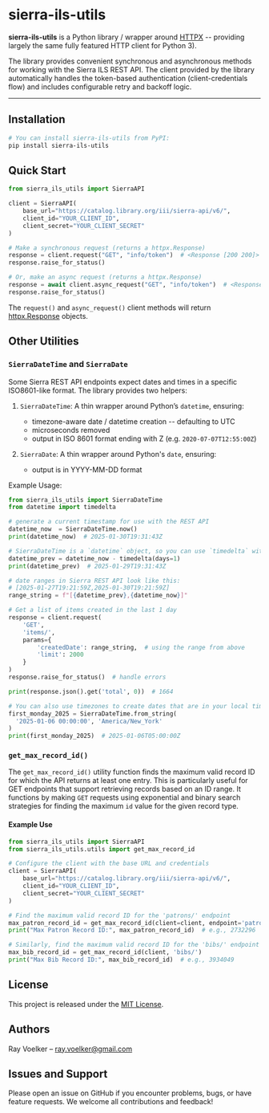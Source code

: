 # sierra-ils-utils

**sierra-ils-utils** is a Python library / wrapper around [HTTPX](https://www.python-httpx.org/) -- providing largely the same fully featured HTTP client for Python 3).

The library provides convenient synchronous and asynchronous methods for working with the Sierra ILS REST API. The client provided by the library automatically handles the token-based authentication (client-credentials flow) and includes configurable retry and backoff logic.

---

## Installation

```bash
# You can install sierra-ils-utils from PyPI:
pip install sierra-ils-utils
```

## Quick Start

```python
from sierra_ils_utils import SierraAPI

client = SierraAPI(
    base_url="https://catalog.library.org/iii/sierra-api/v6/",
    client_id="YOUR_CLIENT_ID",
    client_secret="YOUR_CLIENT_SECRET"
)

# Make a synchronous request (returns a httpx.Response)
response = client.request("GET", "info/token")  # <Response [200 200]>
response.raise_for_status()

# Or, make an async request (returns a httpx.Response)
response = await client.async_request("GET", "info/token")  # <Response [200 200]>
response.raise_for_status()
```

The `request()` and `async_request()` client methods will return [httpx.Response](https://www.python-httpx.org/api/#response) objects.

## Other Utilities

### `SierraDateTime` and `SierraDate`

Some Sierra REST API endpoints expect dates and times in a specific ISO8601-like format. The library provides two helpers:

1. `SierraDateTime`: A thin wrapper around Python’s `datetime`, ensuring:

    * timezone-aware date / datetime creation -- defaulting to UTC
    * microseconds removed
    * output in ISO 8601 format ending with Z (e.g. `2020-07-07T12:55:00Z`)

2. `SierraDate`: A thin wrapper around Python's `date`, ensuring:

    * output is in YYYY-MM-DD format

Example Usage:

```python
from sierra_ils_utils import SierraDateTime
from datetime import timedelta

# generate a current timestamp for use with the REST API
datetime_now  = SierraDateTime.now()
print(datetime_now)  # 2025-01-30T19:31:43Z

# SierraDateTime is a `datetime` object, so you can use `timedelta` with it
datetime_prev = datetime_now - timedelta(days=1)
print(datetime_prev)  # 2025-01-29T19:31:43Z

# date ranges in Sierra REST API look like this:
# [2025-01-27T19:21:59Z,2025-01-30T19:21:59Z]
range_string = f"[{datetime_prev},{datetime_now}]"

# Get a list of items created in the last 1 day
response = client.request(
    'GET',
    'items/',
    params={
        'createdDate': range_string,  # using the range from above
        'limit': 2000
    }
)
response.raise_for_status()  # handle errors

print(response.json().get('total', 0))  # 1664
```

```python
# You can also use timezones to create dates that are in your local timezone ...
first_monday_2025 = SierraDateTime.from_string(
  '2025-01-06 00:00:00', 'America/New_York'
)
print(first_monday_2025)  # 2025-01-06T05:00:00Z
```

### `get_max_record_id()`

The `get_max_record_id()` utility function finds the maximum valid record ID for which the API returns at least one entry. This is particularly useful for GET endpoints that support retrieving records based on an ID range. It functions by making `GET` requests using exponential and binary search strategies for finding the maximum `id` value for the given record type.

#### Example Use

```python
from sierra_ils_utils import SierraAPI
from sierra_ils_utils.utils import get_max_record_id

# Configure the client with the base URL and credentials
client = SierraAPI(
    base_url="https://catalog.library.org/iii/sierra-api/v6/",
    client_id="YOUR_CLIENT_ID",
    client_secret="YOUR_CLIENT_SECRET"
)

# Find the maximum valid record ID for the 'patrons/' endpoint
max_patron_record_id = get_max_record_id(client=client, endpoint='patrons/')
print("Max Patron Record ID:", max_patron_record_id)  # e.g., 2732296

# Similarly, find the maximum valid record ID for the 'bibs/' endpoint
max_bib_record_id = get_max_record_id(client, 'bibs/')
print("Max Bib Record ID:", max_bib_record_id)  # e.g., 3934049
```

## License

This project is released under the [MIT License](./LICENSE).

## Authors

Ray Voelker – [ray.voelker@gmail.com](mailto:ray.voelker@gmail.com)

## Issues and Support

Please open an issue on GitHub if you encounter problems, bugs, or have feature requests. We welcome all contributions and feedback!
